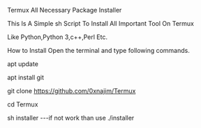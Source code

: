 Termux All Necessary Package Installer

This Is A Simple sh Script To Install All Important Tool On Termux

Like Python,Python 3,c++,Perl Etc.

How to Install
Open the terminal and type following commands.

apt update

apt install git

git clone https://github.com/0xnajim/Termux

cd Termux

sh installer
---if not work than use ./installer
